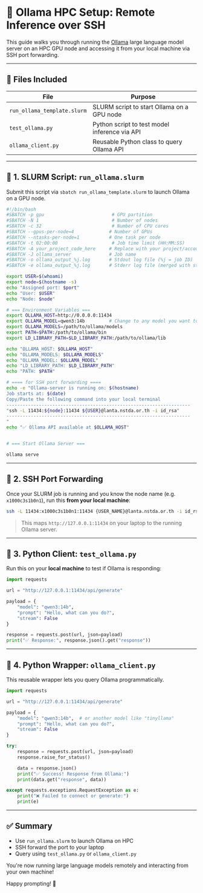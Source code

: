 # 🧠 Ollama HPC Setup: Remote Inference over SSH

This guide walks you through running the [Ollama](https://ollama.com) large language model server on an HPC GPU node and accessing it from your local machine via SSH port forwarding.

---

## 📁 Files Included

| File               | Purpose                                       |
| ------------------ | --------------------------------------------- |
| `run_ollama_template.slurm` | SLURM script to start Ollama on a GPU node    |
| `test_ollama.py`   | Python script to test model inference via API |
| `ollama_client.py` | Reusable Python class to query Ollama API     |

---

## 🚀 1. SLURM Script: `run_ollama.slurm`

Submit this script via `sbatch run_ollama_template.slurm` to launch Ollama on a GPU node.

```bash
#!/bin/bash
#SBATCH -p gpu                         # GPU partition
#SBATCH -N 1                           # Number of nodes
#SBATCH -c 32                          # Number of CPU cores
#SBATCH --gpus-per-node=4             # Number of GPUs
#SBATCH --ntasks-per-node=1           # One task per node
#SBATCH -t 02:00:00                    # Job time limit (HH:MM:SS)
#SBATCH -A your_project_code_here     # Replace with your project/account code
#SBATCH -J ollama_server              # Job name
#SBATCH -o ollama_output_%j.log       # Stdout log file (%j = job ID)
#SBATCH -e ollama_output_%j.log       # Stderr log file (merged with stdout)

export USER=$(whoami)
export node=$(hostname -s)
echo "Assigned port: $port"
echo "User: $USER"
echo "Node: $node"

# === Environment Variables ===
export OLLAMA_HOST=http://0.0.0.0:11434
export OLLAMA_MODEL=qwen3:14b         # Change to any model you want to use
export OLLAMA_MODELS=/path/to/ollama/models
export PATH=$PATH:/path/to/ollama/bin
export LD_LIBRARY_PATH=$LD_LIBRARY_PATH:/path/to/ollama/lib

echo "OLLAMA_HOST: $OLLAMA_HOST"
echo "OLLAMA_MODELS: $OLLAMA_MODELS"
echo "OLLAMA_MODEL: $OLLAMA_MODEL"
echo "LD_LIBRARY_PATH: $LD_LIBRARY_PATH"
echo "PATH: $PATH"

# ==== for SSH port forwarding ====
echo -e "Ollama-server is running on: $(hostname)
Job starts at: $(date)
Copy/Paste the following command into your local terminal
--------------------------------------------------------------------
"ssh -L 11434:${node}:11434 ${USER}@lanta.nstda.or.th -i id_rsa"
--------------------------------------------------------------------
"
echo "✅ Ollama API available at $OLLAMA_HOST"


# === Start Ollama Server ===

ollama serve


```

---

## 🔐 2. SSH Port Forwarding

Once your SLURM job is running and you know the node name (e.g. `x1000c3s1b0n1`), run this **from your local machine**:

```bash
ssh -L 11434:x1000c3s1b0n1:11434 {USER_NAME}@lanta.nstda.or.th -i id_rsa
```

> This maps `http://127.0.0.1:11434` on your laptop to the running Ollama server.

---

## 🐍 3. Python Client: `test_ollama.py`

Run this on your **local machine** to test if Ollama is responding:

```python
import requests

url = "http://127.0.0.1:11434/api/generate"

payload = {
    "model": "qwen3:14b",
    "prompt": "Hello, what can you do?",
    "stream": False
}

response = requests.post(url, json=payload)
print("✅ Response:", response.json().get("response"))
```

---

## 🔁 4. Python Wrapper: `ollama_client.py`

This reusable wrapper lets you query Ollama programmatically.

```python
import requests

url = "http://127.0.0.1:11434/api/generate"

payload = {
    "model": "qwen3:14b",  # or another model like "tinyllama"
    "prompt": "Hello, what can you do?",
    "stream": False
}

try:
    response = requests.post(url, json=payload)
    response.raise_for_status()

    data = response.json()
    print("✅ Success! Response from Ollama:")
    print(data.get("response", data))

except requests.exceptions.RequestException as e:
    print("❌ Failed to connect or generate:")
    print(e)

```

---

## ✅ Summary

* Use `run_ollama.slurm` to launch Ollama on HPC
* SSH forward the port to your laptop
* Query using `test_ollama.py` or `ollama_client.py`

You're now running large language models remotely and interacting from your own machine!

Happy prompting! 🎉
